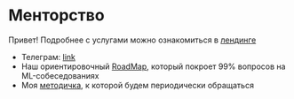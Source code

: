 # Менторство
Привет! Подробнее с услугами можно ознакомиться в [лендинге](https://sites.google.com/view/schmidtml)

- Телеграм: [link](http://t.me/versechorus)
- Наш ориентировочный [RoadMap](https://github.com/verse-chorus/mentorship/blob/main/roadmap/rm.pdf), который покроет 99% вопросов на ML-собеседованиях
- Моя [методичка](https://github.com/verse-chorus/mentorship/blob/main/teormin/math_teormin.pdf), к которой будем периодически обращаться
